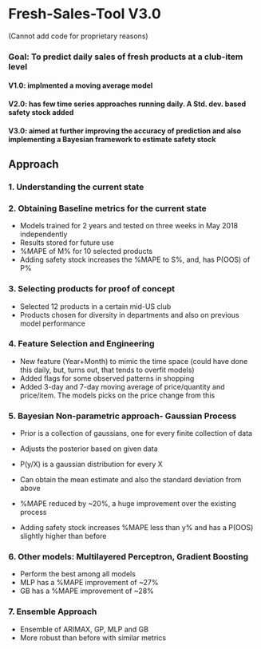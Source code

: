# Fresh-Sales-Tool V3.0

(Cannot add code for proprietary reasons)

### Goal: To predict daily sales of fresh products at a club-item level

#### V1.0: implmented a moving average model

#### V2.0: has few time series approaches running daily. A Std. dev. based safety stock added

#### V3.0: aimed at further improving the accuracy of prediction and also implementing a Bayesian framework to estimate safety stock

## Approach

### 1. Understanding the current state

### 2. Obtaining Baseline metrics for the current state
- Models trained for 2 years and tested on three weeks in May 2018 independently
- Results stored for future use 
- %MAPE of M% for 10 selected products
- Adding safety stock increases the %MAPE to S%, and, has P(OOS) of P% 

### 3. Selecting products for proof of concept
- Selected 12 products in a certain mid-US club
- Products chosen for diversity in departments and also on previous model performance

### 4. Feature Selection and Engineering
- New feature (Year+Month) to mimic the time space (could have done this daily, but, turns out, that tends to overfit models)
- Added flags for some observed patterns in shopping
- Added 3-day and 7-day moving average of price/quantity and price/item. The models picks on the price change from this

### 5. Bayesian Non-parametric approach- Gaussian Process
- Prior is a collection of gaussians, one for every finite collection of data
- Adjusts the posterior based on given data
- P(y/X) is a gaussian distribution for every X
- Can obtain the mean estimate and also the standard deviation from above

- %MAPE reduced by ~20%, a huge improvement over the existing process
- Adding safety stock increases %MAPE less than y% and has a P(OOS) slightly higher than before

### 6. Other models: Multilayered Perceptron, Gradient Boosting
- Perform the best among all models
- MLP has a %MAPE improvement of ~27%
- GB has a %MAPE improvement of ~28%

### 7. Ensemble Approach
- Ensemble of ARIMAX, GP, MLP and GB
- More robust than before with similar metrics
